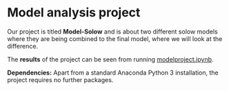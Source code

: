 # Model analysis project

Our project is titled **Model-Solow** and is about two different solow models where they are being combined to the final model, where we will look at the difference.

The **results** of the project can be seen from running [modelproject.ipynb](modelproject.ipynb).

**Dependencies:** Apart from a standard Anaconda Python 3 installation, the project requires no further packages.
